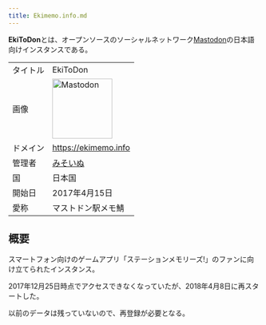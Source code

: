 ```yaml
---
title: Ekimemo.info.md
---
```

<div>

**EkiToDon**とは、オープンソースのソーシャルネットワーク[Mastodon](/Mastodon "Mastodon")の日本語向けインスタンスである。

|          |                                                                                                                                                                                                                                                                                                        |
|----------|--------------------------------------------------------------------------------------------------------------------------------------------------------------------------------------------------------------------------------------------------------------------------------------------------------|
| タイトル | EkiToDon                                                                                                                                                                                                                                                                                               |
| 画像     | [<img src="/images/thumb/0/00/Mastodon_logo.png/120px-Mastodon_logo.png" srcset="/images/thumb/0/00/Mastodon_logo.png/180px-Mastodon_logo.png 1.5x, /images/0/00/Mastodon_logo.png 2x" width="120" height="120" alt="Mastodon" />](/%E3%83%95%E3%82%A1%E3%82%A4%E3%83%AB:Mastodon_logo.png "Mastodon") |
| ドメイン | <a href="https://ekimemo.info" rel="nofollow">https://ekimemo.info</a>                                                                                                                                                                                                                                 |
| 管理者   | <a href="https://ekimemo.info/@mystia04" rel="nofollow">みそいぬ</a>                                                                                                                                                                                                                                   |
| 国       | 日本国                                                                                                                                                                                                                                                                                                 |
| 開始日   | 2017年4月15日                                                                                                                                                                                                                                                                                          |
| 愛称     | マストドン駅メモ鯖                                                                                                                                                                                                                                                                                     |

## 概要

スマートフォン向けのゲームアプリ「ステーションメモリーズ!」のファンに向け立てられたインスタンス。

2017年12月25日時点でアクセスできなくなっていたが、2018年4月8日に再スタートした。

以前のデータは残っていないので、再登録が必要となる。

</div>
